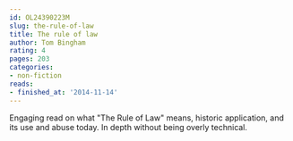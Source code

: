 ```yaml
---
id: OL24390223M
slug: the-rule-of-law
title: The rule of law
author: Tom Bingham
rating: 4
pages: 203
categories:
- non-fiction
reads:
- finished_at: '2014-11-14'
---
```

Engaging read on what "The Rule of Law" means, historic application, and its use and abuse today. In depth without being overly technical.
